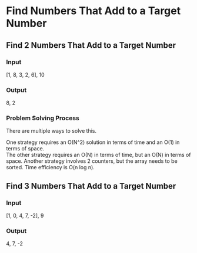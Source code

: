# Find Numbers That Add to a Target Number

## Find 2 Numbers That Add to a Target Number

### Input
[1, 8, 3, 2, 6], 10

### Output
8, 2

### Problem Solving Process
There are multiple ways to solve this. 

One strategy requires an O(N^2) solution in terms of time and an O(1) in terms of space.  
The other strategy requires an O(N) in terms of time, but an O(N) in terms of space.
Another strategy involves 2 counters, but the array needs to be sorted. Time efficiency is O(n log n).

## Find 3 Numbers That Add to a Target Number

### Input
[1, 0, 4, 7, -2], 9

### Output
4, 7, -2
